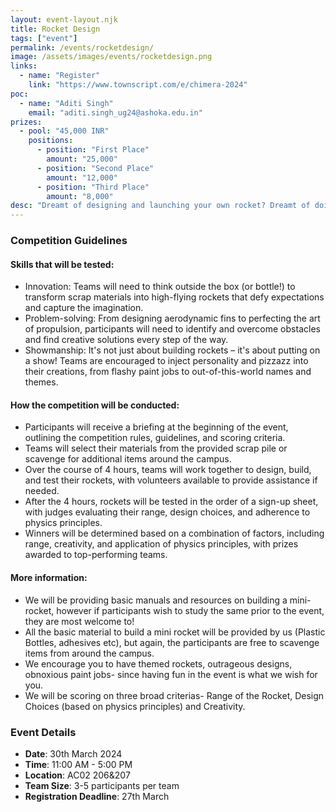 ```yaml
---
layout: event-layout.njk
title: Rocket Design
tags: ["event"]
permalink: /events/rocketdesign/
image: /assets/images/events/rocketdesign.png
links:
  - name: "Register"
    link: "https://www.townscript.com/e/chimera-2024"
poc:
  - name: "Aditi Singh"
    email: "aditi.singh_ug24@ashoka.edu.in"
prizes: 
  - pool: "45,000 INR"
    positions:
      - position: "First Place"
        amount: "25,000"
      - position: "Second Place"
        amount: "12,000"
      - position: "Third Place"
        amount: "8,000"
desc: "Dreamt of designing and launching your own rocket? Dreamt of doing this while also remaining environmentally conscious? Well, look no further! In your teams of 3-5,  build and launch DIY mini rockets made from the scrap materials provided. Guidelines and Materials shall be shared with every team at the very beginning, and they will be given 4 hours to design and build their rockets, post which they shall be tested and judged by Ashokan Professors based on the scoring criteria. You don’t need any experience with astrophysics or rocket science to have a shot at the 45k prize pool, there’s a place for everyone in our scrapyard showdown!"
---
```

### Competition Guidelines
#### Skills that will be tested: 
- Innovation: Teams will need to think outside the box (or bottle!) to transform scrap materials into high-flying rockets that defy expectations and capture the imagination.
- Problem-solving: From designing aerodynamic fins to perfecting the art of propulsion, participants will need to identify and overcome obstacles and find creative solutions every step of the way.
- Showmanship: It's not just about building rockets – it's about putting on a show! Teams are encouraged to inject personality and pizzazz into their creations, from flashy paint jobs to out-of-this-world names and themes.

#### How the competition will be conducted:
- Participants will receive a briefing at the beginning of the event, outlining the competition rules, guidelines, and scoring criteria.
- Teams will select their materials from the provided scrap pile or scavenge for additional items around the campus.
- Over the course of 4 hours, teams will work together to design, build, and test their rockets, with volunteers available to provide assistance if needed.
- After the 4 hours, rockets will be tested in the order of a sign-up sheet, with judges evaluating their range, design choices, and adherence to physics principles.
- Winners will be determined based on a combination of factors, including range, creativity, and application of physics principles, with prizes awarded to top-performing teams.


#### More information:
- We will be providing basic manuals and resources on building a mini-rocket, however if participants wish to study the same prior to the event, they are most welcome to!
- All the basic material to build a mini rocket will be provided by us (Plastic Bottles, adhesives etc), but again, the participants are free to scavenge items from around the campus.
- We encourage you to have themed rockets, outrageous designs, obnoxious paint jobs- since having fun in the event is what we wish for you. 
- We will be scoring on three broad criterias- Range of the Rocket, Design Choices (based on physics principles) and Creativity. 

### Event Details
- **Date**: 30th March 2024
- **Time**: 11:00 AM - 5:00 PM
- **Location**: AC02 206&207
- **Team Size**: 3-5 participants per team
- **Registration Deadline**: 27th March